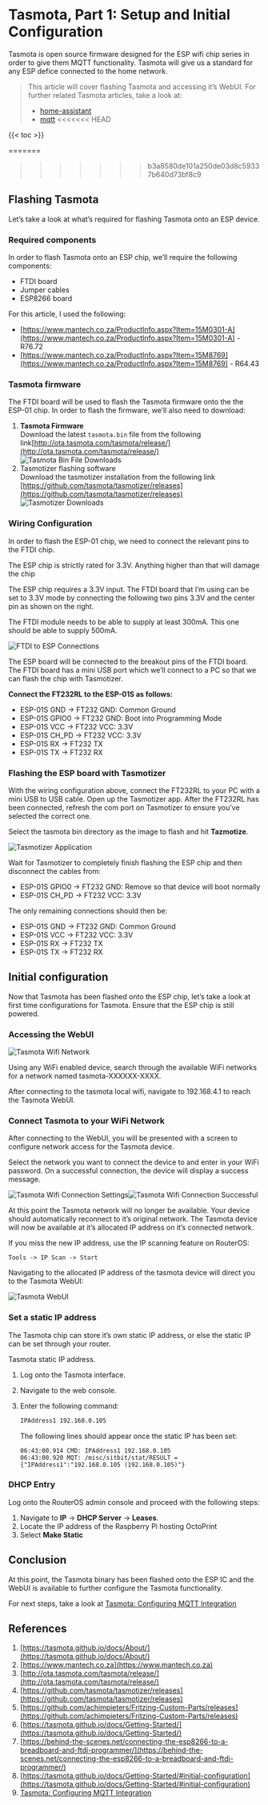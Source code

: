 # Tasmota, Part 1: Setup and Initial Configuration

Tasmota is open source firmware designed for the ESP wifi chip series in order to give them MQTT functionality. Tasmota will give us a standard for any ESP defice connected to the home network.

> This article will cover flashing Tasmota and accessing it’s WebUI. For further related Tasmota articles, take a look at:
>
> * [home-assistant](/wiki/label/home-assistant)
> * [mqtt](/wiki/label/mqtt)
<<<<<<< HEAD

{{< toc >}}

=======

<!-- Table of Contents -->

>>>>>>> b3a8580de101a250de03d8c59337b640d73bf8c9
## Flashing Tasmota

Let’s take a look at what’s required for flashing Tasmota onto an ESP device.

### Required components

In order to flash Tasmota onto an ESP chip, we’ll require the following components:

* FTDI board
* Jumper cables
* ESP8266 board

For this article, I used the following:

* [https://www.mantech.co.za/ProductInfo.aspx?Item=15M0301-A](https://www.mantech.co.za/ProductInfo.aspx?Item=15M0301-A) - R76.72
* [https://www.mantech.co.za/ProductInfo.aspx?Item=15M8769](https://www.mantech.co.za/ProductInfo.aspx?Item=15M8769) - R64.43

### Tasmota firmware

The FTDI board will be used to flash the Tasmota firmware onto the the ESP-01 chip. In order to flash the firmware, we’ll also need to download:

1. **Tasmota Firmware**  
    Download the latest `tasmota.bin` file from the following link[http://ota.tasmota.com/tasmota/release/](http://ota.tasmota.com/tasmota/release/)
    ![Tasmota Bin File Downloads](./tasmota-1-setup-images/8159261.png?width=578)
2. Tasmotizer flashing software  
    Download the tasmotizer installation from the following link [https://github.com/tasmota/tasmotizer/releases](https://github.com/tasmota/tasmotizer/releases)
    ![Tasmotizer Downloads](./tasmota-1-setup-images/8454147.png)

### Wiring Configuration

In order to flash the ESP-01 chip, we need to connect the relevant pins to the FTDI chip.

The ESP chip is strictly rated for 3.3V. Anything higher than that will damage the chip

The ESP chip requires a 3.3V input. The FTDI board that I’m using can be set to 3.3V mode by connecting the following two pins 3.3V and the center pin as shown on the right.

The FTDI module needs to be able to supply at least 300mA. This one should be able to supply 500mA.

![FTDI to ESP Connections](./tasmota-1-setup-images/9535497.jpg?width=272)

The ESP board will be connected to the breakout pins of the FTDI board. The FTDI board has a mini USB port which we’ll connect to a PC so that we can flash the chip with Tasmotizer.

**Connect the FT232RL to the ESP-01S as follows:**

* ESP-01S GND → FT232 GND: Common Ground
* ESP-01S GPIO0 → FT232 GND: Boot into Programming Mode
* ESP-01S VCC → FT232 VCC: 3.3V
* ESP-01S CH\_PD → FT232 VCC: 3.3V
* ESP-01S RX → FT232 TX
* ESP-01S TX → FT232 RX

### Flashing the ESP board with Tasmotizer

With the wiring configuration above, connect the FT232RL to your PC with a mini USB to USB cable. Open up the Tasmotizer app. After the FT232RL has been connected, refresh the com port on Tasmotizer to ensure you’ve selected the correct one.

Select the tasmota bin directory as the image to flash and hit **Tazmotize**.

![Tasmotizer Application](./tasmota-1-setup-images/9469959.png)

Wait for Tasmotizer to completely finish flashing the ESP chip and then disconnect the cables from:

* ESP-01S GPIO0 → FT232 GND: Remove so that device will boot normally
* ESP-01S CH\_PD → FT232 VCC: 3.3V

The only remaining connections should then be:

* ESP-01S GND → FT232 GND: Common Ground
* ESP-01S VCC → FT232 VCC: 3.3V
* ESP-01S RX → FT232 TX
* ESP-01S TX → FT232 RX

## Initial configuration

Now that Tasmota has been flashed onto the ESP chip, let’s take a look at first time configurations for Tasmota. Ensure that the ESP chip is still powered.

### Accessing the WebUI

![Tasmota Wifi Network](./tasmota-1-setup-images/10125315.jpeg?width=204)

Using any WiFi enabled device, search through the available WiFi networks for a network named tasmota-XXXXXX-XXXX.

After connecting to the tasmota local wifi, navigate to 192.168.4.1 to reach the Tasmota WebUI.

### Connect Tasmota to your WiFi Network

After connecting to the WebUI, you will be presented with a screen to configure network access for the Tasmota device.

Select the network you want to connect the device to and enter in your WiFi password. On a successful connection, the device will display a success message.

![Tasmota Wifi Connection Settings](./tasmota-1-setup-images/9994245.jpeg?width=340)![Tasmota Wifi Connection Successful](./tasmota-1-setup-images/9469965.jpeg?width=340)

At this point the Tasmota network will no longer be available. Your device should automatically reconnect to it’s original network. The Tasmota device will now be available at it’s allocated IP address on it’s connected network.

If you miss the new IP address, use the IP scanning feature on RouterOS:

`Tools -> IP Scan -> Start`

Navigating to the allocated IP address of the tasmota device will direct you to the Tasmota WebUI:

![Tasmota WebUI](./tasmota-1-setup-images/10584071.jpeg?width=204)

### Set a static IP address

The Tasmota chip can store it’s own static IP address, or else the static IP can be set through your router.

Tasmota static IP address.

1. Log onto the Tasmota interface.
2. Navigate to the web console.
3. Enter the following command:

    ```bash
    IPAddress1 192.168.0.105
    ```

    The following lines should appear once the static IP has been set:

    ```log
    06:43:00.914 CMD: IPAddress1 192.168.0.105
    06:43:00.920 MQT: /misc/sitbit/stat/RESULT = {"IPAddress1":"192.168.0.105 (192.168.0.105)"}
    ```

### DHCP Entry

Log onto the RouterOS admin console and proceed with the following steps:

1. Navigate to **IP** → **DHCP Server** → **Leases**.
2. Locate the IP address of the Raspberry Pi hosting OctoPrint
3. Select **Make Static**

## Conclusion

At this point, the Tasmota binary has been flashed onto the ESP IC and the WebUI is available to further configure the Tasmota functionality.

For next steps, take a look at [Tasmota: Configuring MQTT Integration](10846209.html)

## References

1. [https://tasmota.github.io/docs/About/](https://tasmota.github.io/docs/About/)
2. [https://www.mantech.co.za](https://www.mantech.co.za)
3. [http://ota.tasmota.com/tasmota/release/](http://ota.tasmota.com/tasmota/release/)
4. [https://github.com/tasmota/tasmotizer/releases](https://github.com/tasmota/tasmotizer/releases)
5. [https://github.com/achimpieters/Fritzing-Custom-Parts/releases](https://github.com/achimpieters/Fritzing-Custom-Parts/releases)
6. [https://tasmota.github.io/docs/Getting-Started/](https://tasmota.github.io/docs/Getting-Started/)
7. [https://behind-the-scenes.net/connecting-the-esp8266-to-a-breadboard-and-ftdi-programmer/](https://behind-the-scenes.net/connecting-the-esp8266-to-a-breadboard-and-ftdi-programmer/)
8. [https://tasmota.github.io/docs/Getting-Started/#initial-configuration](https://tasmota.github.io/docs/Getting-Started/#initial-configuration)
9. [Tasmota: Configuring MQTT Integration](10846209.html)
